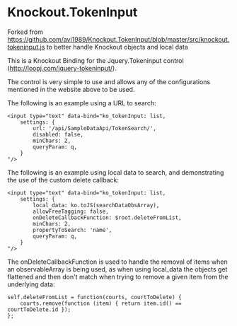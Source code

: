 Knockout.TokenInput
===================

Forked from https://github.com/avi1989/Knockout.TokenInput/blob/master/src/knockout.tokeninput.js to better handle Knockout objects and local data

This is a Knockout Binding for the Jquery.Tokeninput control (http://loopj.com/jquery-tokeninput/). 

The control is very simple to use and allows any of the configurations mentioned in the website above to be used. 


The following is an example using a URL to search:

    <input type="text" data-bind="ko_tokenInput: list,
        settings: {
            url: '/api/SampleDataApi/TokenSearch/',
            disabled: false,
            minChars: 2,
            queryParam: q,
        }
    "/>

The following is an example using local data to search, and demonstrating the use of the custom delete callback:

    <input type="text" data-bind="ko_tokenInput: list,
        settings: {
            local_data: ko.toJS(searchDataObsArray),
            allowFreeTagging: false,
            onDeleteCallbackFunction: $root.deleteFromList,
            minChars: 2,
            propertyToSearch: 'name',
            queryParam: q,
        }
    "/>

The onDeleteCallbackFunction is used to handle the removal of items when an observableArray is being used, as when using local_data the objects get flattened and then don't match when trying to remove a given item from the underlying data:

	self.deleteFromList = function(courts, courtToDelete) {
		courts.remove(function (item) { return item.id() == courtToDelete.id });
	};